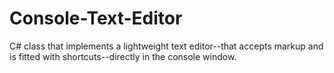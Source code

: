 # Console-Text-Editor
C# class that implements a lightweight text editor--that accepts markup and is fitted with shortcuts--directly in the console window.
